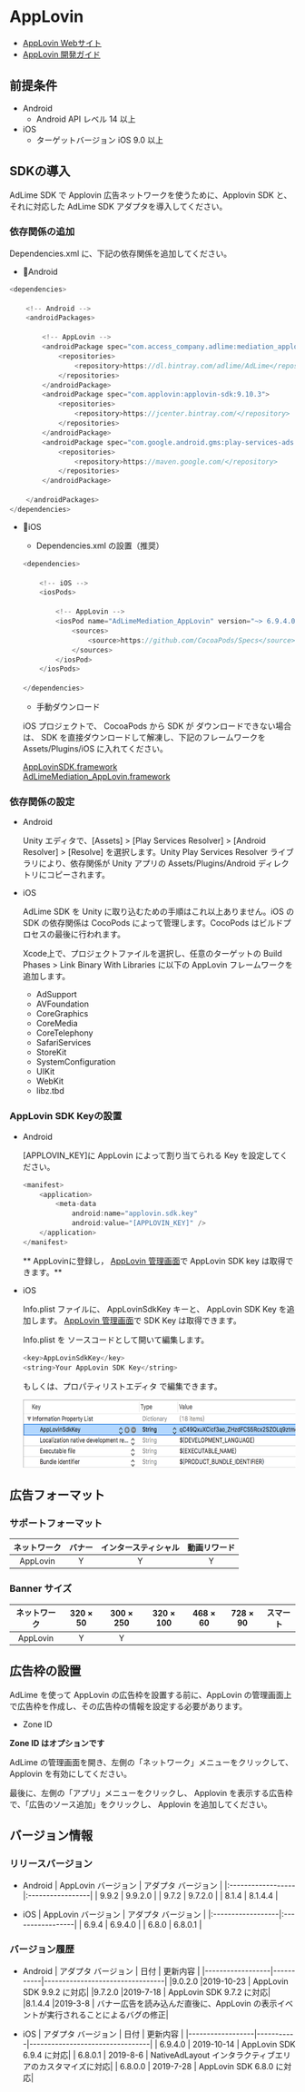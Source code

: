 # AppLovin
- [AppLovin Webサイト](https://dash.applovin.com/)
- [AppLovin 開発ガイド](https://dash.applovin.com/docs/integration)

## 前提条件
- Android
    - Android API レベル 14 以上
- iOS
    - ターゲットバージョン iOS 9.0 以上

## SDKの導入
AdLime SDK で Applovin 広告ネットワークを使うために、Applovin SDK と、それに対応した AdLime SDK アダプタを導入してください。

### 依存関係の追加
Dependencies.xml に、下記の依存関係を追加してください。
- Android
```csharp
<dependencies>

    <!-- Android -->
    <androidPackages>

        <!-- AppLovin -->
        <androidPackage spec="com.access_company.adlime:mediation_applovin:9.10.3.1">
            <repositories>
                <repository>https://dl.bintray.com/adlime/AdLime</repository>
            </repositories>
        </androidPackage>
        <androidPackage spec="com.applovin:applovin-sdk:9.10.3">
            <repositories>
                <repository>https://jcenter.bintray.com/</repository>
            </repositories>
        </androidPackage>
        <androidPackage spec="com.google.android.gms:play-services-ads:17.2.1">
            <repositories>
                <repository>https://maven.google.com/</repository>
            </repositories>
        </androidPackage>

    </androidPackages>
</dependencies>
```

- iOS
    - Dependencies.xml の設置（推奨）
    ```csharp
    <dependencies>

        <!-- iOS -->
        <iosPods>
        
            <!-- AppLovin -->
            <iosPod name="AdLimeMediation_AppLovin" version="~> 6.9.4.0">
                <sources>
                    <source>https://github.com/CocoaPods/Specs</source>
                </sources>
            </iosPod>
        </iosPods>

    </dependencies>
    ```

    - 手動ダウンロード

    iOS プロジェクトで、 CocoaPods から SDK が ダウンロードできない場合は、 SDK を直接ダウンロードして解凍し、下記のフレームワークを Assets/Plugins/iOS に入れてください。
    
    [AppLovinSDK.framework](https://dash.applovin.com/docs/sdk/download?type=ios-main)<br>
    [AdLimeMediation_AppLovin.framework](https://github.com/Ham-mer/AdLime-iOS-Pub/raw/master/DownloadZip/AdLimeMediation_AppLovin/6.11.3.0.zip)

### 依存関係の設定
- Android

    Unity エディタで、[Assets] > [Play Services Resolver] > [Android Resolver] > [Resolve] を選択します。Unity Play Services Resolver ライブラリにより、依存関係が Unity アプリの Assets/Plugins/Android ディレクトリにコピーされます。

- iOS

    AdLime SDK を Unity に取り込むための手順はこれ以上ありません。iOS の SDK の依存関係は CocoPods によって管理します。CocoPods はビルドプロセスの最後に行われます。

    Xcode上で、プロジェクトファイルを選択し、任意のターゲットの Build Phases > Link Binary With Libraries に以下の AppLovin フレームワークを追加します。
    - AdSupport
    - AVFoundation
    - CoreGraphics
    - CoreMedia
    - CoreTelephony
    - SafariServices
    - StoreKit
    - SystemConfiguration
    - UIKit
    - WebKit
    - libz.tbd

### AppLovin SDK Keyの設置
- Android

    [APPLOVIN_KEY]に AppLovin によって割り当てられる Key を設定してください。
    ```java
    <manifest>
        <application>
            <meta-data
                android:name="applovin.sdk.key"
                android:value="[APPLOVIN_KEY]" />
        </application>
    </manifest>
    ```

    ** AppLovinに登録し， [AppLovin 管理画面](https://dash.applovin.com/docs/integration#androidIntegration)で AppLovin SDK key は取得できます。**

- iOS

    Info.plist ファイルに、 AppLovinSdkKey キーと、 AppLovin SDK Key を追加します。 [AppLovin 管理画面](https://dash.applovin.com/docs/integration#iosIntegration)で SDK Key は取得できます。

    Info.plist を ソースコードとして開いて編集します。
    ```objectivec
    <key>AppLovinSdkKey</key>
    <string>Your AppLovin SDK Key</string>
    ```

    もしくは、プロパティリストエディタ で編集できます。

    <img src="./../images/ios/mediation_applovin_sdk_key_plist.png" height="120"/>

## 広告フォーマット

### サポートフォーマット
|ネットワーク |バナー |インタースティシャル |動画リワード |
|:--------:|:----:|:---------------:|:--------:|
|AppLovin  | Y    | Y               | Y        |

### Banner サイズ
|ネットワーク   |320 × 50 |300 × 250 |320 × 100 |468 × 60 |728 × 90 |スマート |
|:--------:|:-----:|:------:|:------:|:-----:|:-----:|:----:|
|AppLovin  |Y      |Y       |        |       |       |      |

## 広告枠の設置
AdLime を使って AppLovin の広告枠を設置する前に、AppLovin の管理画面上で広告枠を作成し、その広告枠の情報を設定する必要があります。
- Zone ID

**Zone ID はオプションです**

AdLime の管理画面を開き、左側の「ネットワーク」メニューをクリックして、 Applovin を有効にしてください。

最後に、左側の「アプリ」メニューをクリックし、 Applovin を表示する広告枠で、「広告のソース追加」をクリックし、 Applovin を追加してください。

## バージョン情報

### リリースバージョン
- Android
    | AppLovin バージョン | アダプタ バージョン |
    |:------------------|:-----------------|
    | 9.9.2             | 9.9.2.0          |
    | 9.7.2             | 9.7.2.0          |
    | 8.1.4             | 8.1.4.4          |

- iOS
    | AppLovin バージョン | アダプタ バージョン |
    |:------------------|:-----------------|
    | 6.9.4             | 6.9.4.0          |
    | 6.8.0             | 6.8.0.1          |

### バージョン履歴
- Android
    | アダプタ バージョン | 日付       | 更新内容                         |
    |------------------|-----------|---------------------------------|
    |9.0.2.0           |2019-10-23 | AppLovin SDK 9.9.2 に対応|
    |9.7.2.0           |2019-7-18  | AppLovin SDK 9.7.2 に対応|
    |8.1.4.4           |2019-3-8   | バナー広告を読み込んだ直後に、AppLovin の表示イベントが実行されることによるバグの修正|

- iOS
    | アダプタ バージョン | 日付       | 更新内容                             |
    |------------------|-----------|---------------------------------|
    | 6.9.4.0          | 2019-10-14 | AppLovin SDK 6.9.4 に対応|
    | 6.8.0.1          | 2019-8-6  | NativeAdLayout インタラクティブエリアのカスタマイズに対応|
    | 6.8.0.0          | 2019-7-28 | AppLovin SDK 6.8.0 に対応|
